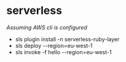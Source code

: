 # serverless
_Assuming AWS cli is configured_

- sls plugin install -n serverless-ruby-layer
- sls deploy --region=eu-west-1
- sls invoke -f hello --region=eu-west-1

